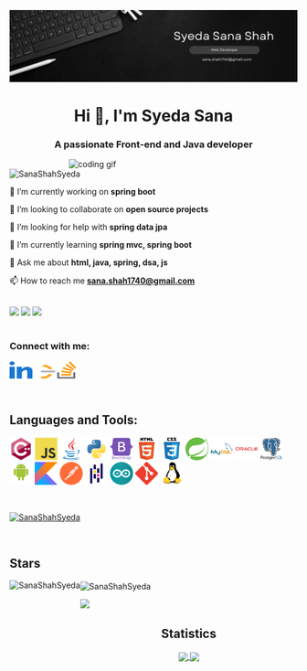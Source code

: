 ![logo](https://github.com/SanaShahSyeda/SanaShahSyeda/blob/main/github_banner.png)

<h1 align="center">Hi 👋, I'm Syeda Sana</h1>
<h3 align="center">A passionate Front-end and Java developer</h3>
<img align="right" width="400" alt="coding gif" src="https://user-images.githubusercontent.com/132450783/235900301-1517508d-2b55-4b7d-99bc-0e08b0804343.png">

<p align="left"> <img src="https://komarev.com/ghpvc/?username=SanaShahSyeda&label=Profile%20views&color=0e75b6&style=flat" alt="SanaShahSyeda" /> </p>

🔭 I’m currently working on **spring boot**

👯 I’m looking to collaborate on **open source projects**

🤝 I’m looking for help with **spring data jpa**

🌱 I’m currently learning **spring mvc, spring boot**

💬 Ask me about **html, java, spring, dsa, js**

📫 How to reach me **sana.shah1740@gmail.com**
<br/>
<br/>
<div> <a href="https://www.linkedin.com/in/Syeda Sana" target="_blank"><img src="https://img.shields.io/badge/LinkedIn-0077B5?style=for-the-badge&logo=linkedin&logoColor=white" target="_blank"></a>
<a href="https://github.com/SanaShahSyeda" target="_blank"><img src="https://img.shields.io/badge/GitHub-100000?style=for-the-badge&logo=github&logoColor=white" target="_blank"></a>
<a href = "mailto:sana.shah1740@gmail.com"><img src="https://img.shields.io/badge/-Gmail-%23333?style=for-the-badge&logo=gmail&logoColor=white" target="_blank"></a>
</div>
<br/>
<h3 align="left">Connect with me:</h3>
<p align="left">
<a href="https://linkedin.com/in/Syeda Sana" target="blank"><img align="center" src="https://raw.githubusercontent.com/teamedwardforever/Readme-Generator/71f25dd8b98329b168142a6b782a107b75eab178/svg/Social/linked-in-alt.svg" alt="Syeda Sana" height="30" width="40" /></a><a href="https://www.leetcode.com/Sana_Shah" target="blank"><img align="center" src="https://raw.githubusercontent.com/teamedwardforever/Readme-Generator/71f25dd8b98329b168142a6b782a107b75eab178/svg/Social/leet-code.svg" alt="Sana_Shah" height="30" width="40" /></a><a href="https://stackoverflow.com/users/Syeda Sana" target="blank"><img align="center" src="https://raw.githubusercontent.com/teamedwardforever/Readme-Generator/71f25dd8b98329b168142a6b782a107b75eab178/svg/Social/stack-overflow.svg" alt="Syeda Sana" height="30" width="40" /></a></p>
<br/>
<h2 align="left">Languages and Tools:</h2>
<p align="left">
<img src="https://raw.githubusercontent.com/teamedwardforever/Readme-Generator/71f25dd8b98329b168142a6b782a107b75eab178/svg/Skills/Languages/cplusplus-original.svg" alt="CPP" width="40" height="40"/>
<img src="https://raw.githubusercontent.com/teamedwardforever/Readme-Generator/71f25dd8b98329b168142a6b782a107b75eab178/svg/Skills/Languages/javascript-original.svg" alt="Javascript" width="40" height="40"/>
<img src="https://raw.githubusercontent.com/teamedwardforever/Readme-Generator/71f25dd8b98329b168142a6b782a107b75eab178/svg/Skills/Languages/java-original.svg" alt="Java" width="40" height="40"/>
<img src="https://raw.githubusercontent.com/teamedwardforever/Readme-Generator/71f25dd8b98329b168142a6b782a107b75eab178/svg/Skills/Languages/python-original.svg" alt="Python" width="40" height="40"/>
<img src="https://raw.githubusercontent.com/teamedwardforever/Readme-Generator/71f25dd8b98329b168142a6b782a107b75eab178/svg/Skills/Frontend/bootstrap-plain-wordmark.svg" alt="Bootstrap" width="40" height="40"/>
<img src="https://raw.githubusercontent.com/teamedwardforever/Readme-Generator/71f25dd8b98329b168142a6b782a107b75eab178/svg/Skills/Frontend/html5-original-wordmark.svg" alt="HTML" width="40" height="40"/>
<img src="https://raw.githubusercontent.com/teamedwardforever/Readme-Generator/71f25dd8b98329b168142a6b782a107b75eab178/svg/Skills/Frontend/css3-original-wordmark.svg" alt="Css" width="40" height="40"/>
<img src="https://raw.githubusercontent.com/teamedwardforever/Readme-Generator/71f25dd8b98329b168142a6b782a107b75eab178/svg/Skills/Backend/springio-icon.svg" alt="Spring" width="40" height="40"/>
<img src="https://raw.githubusercontent.com/teamedwardforever/Readme-Generator/71f25dd8b98329b168142a6b782a107b75eab178/svg/Skills/Database/mysql-original-wordmark.svg" alt="Mysql" width="40" height="40"/>
<img src="https://raw.githubusercontent.com/teamedwardforever/Readme-Generator/71f25dd8b98329b168142a6b782a107b75eab178/svg/Skills/Database/oracle-original.svg" alt="Oracle" width="40" height="40"/>
<img src="https://raw.githubusercontent.com/teamedwardforever/Readme-Generator/71f25dd8b98329b168142a6b782a107b75eab178/svg/Skills/Database/postgresql-original-wordmark.svg" alt="Postgresql" width="40" height="40"/>
<img src="https://raw.githubusercontent.com/teamedwardforever/Readme-Generator/71f25dd8b98329b168142a6b782a107b75eab178/svg/Skills/Mobile/android-original-wordmark.svg" alt="Android" width="40" height="40"/>
<img src="https://raw.githubusercontent.com/teamedwardforever/Readme-Generator/71f25dd8b98329b168142a6b782a107b75eab178/svg/Skills/Mobile/kotlinlang-icon.svg" alt="Kotlin" width="40" height="40"/>
<img src="https://raw.githubusercontent.com/teamedwardforever/Readme-Generator/71f25dd8b98329b168142a6b782a107b75eab178/svg/Skills/Software/getpostman-icon.svg" alt="Postman" width="40" height="40"/>
<img src="https://raw.githubusercontent.com/teamedwardforever/Readme-Generator/71f25dd8b98329b168142a6b782a107b75eab178/svg/Skills/ML/pandas-original.svg" alt="Pandas" width="40" height="40"/>
<img src="https://raw.githubusercontent.com/teamedwardforever/Readme-Generator/71f25dd8b98329b168142a6b782a107b75eab178/svg/Skills/Other/arduino-1.svg" alt="Arduino" width="40" height="40"/>
<img src="https://raw.githubusercontent.com/teamedwardforever/Readme-Generator/71f25dd8b98329b168142a6b782a107b75eab178/svg/Skills/Other/git-scm-icon.svg" alt="Git" width="40" height="40"/>
<img src="https://raw.githubusercontent.com/teamedwardforever/Readme-Generator/71f25dd8b98329b168142a6b782a107b75eab178/svg/Skills/Other/linux-original.svg" alt="Linux" width="40" height="40"/>
</p>
<br/>
<p align="left"> <a href="https://github.com/ryo-ma/github-profile-trophy"><img src="https://github-profile-trophy.vercel.app/?username=SanaShahSyeda&theme=chalk" alt="SanaShahSyeda" /></a> </p>
<br/>
<h2 align="left">Stars</h2>
<img align="left" height="180em" src="https://github-readme-stats.vercel.app/api/top-langs/?username=SanaShahSyeda&layout=compact&theme=algolia" alt=SanaShahSyeda />
<p><img align="center" height="180em" src="https://github-readme-streak-stats.herokuapp.com/?user=SanaShahSyeda&theme=cobalt" alt="SanaShahSyeda" /></p>
<img src="https://user-images.githubusercontent.com/73097560/115834477-dbab4500-a447-11eb-908a-139a6edaec5c.gif">
<h2 align="center">Statistics</h2>
<div align="center">
<a href="https://github.com/SanaShahSyeda">
<img align="center" src="http://github-profile-summary-cards.vercel.app/api/cards/stats?username=SanaShahSyeda&theme=moonlight" height="180em" />
<img align="center" src="http://github-profile-summary-cards.vercel.app/api/cards/most-commit-language?username=SanaShahSyeda&theme=aura" height="180em" />
</div>


